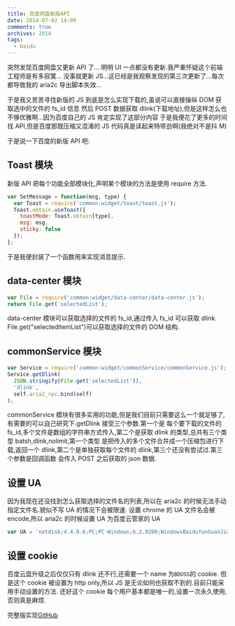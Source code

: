 ```yaml
---
title: 百度网盘新版API
date: 2014-07-02 14:09
comments: true
archives: 2014
tags:
  - baidu
---
```


突然发现百度网盘又更新 API 了....明明 UI 一点都没有更新.我严重怀疑这个前端工程师是有多寂寞...
没事就更新 JS...这已经是我观察发现的第三次更新了...每次都导致我的 aria2c 导出脚本失效...

于是我又苦苦寻找新版的 JS 到底是怎么实现下载的,虽说可以直接操纵 DOM 获取选中的文件的 fs_id 信息
然后 POST 数据获取 dlink(下载地址),但是这样怎么也不够优雅啊...因为百度自己的 JS 肯定实现了这部分内容
于是我便花了更多的时间找 API,但是百度那既压缩又混淆的 JS 代码真是读起来特带劲啊(我绝对不是抖 M)

于是说一下百度的新版 API 吧:

## Toast 模块

新版 API 把每个功能全部模块化,声明某个模块的方法是使用 require 方法.

```js
var SetMessage = function(msg, type) {
  var Toast = require('common:widget/toast/toast.js');
  Toast.obtain.useToast({
    toastMode: Toast.obtain[type],
    msg: msg,
    sticky: false
  });
};
```

于是我便封装了一个函数用来实现消息提示.

## data-center 模块

```js
var File = require('common:widget/data-center/data-center.js');
return File.get('selectedList');
```

data-center 模块可以获取选择的文件的 fs_id,通过传入 fs_id 可以获取 dlink.
File.get("selectedItemList")可以获取选择的文件的 DOM 结构.

## commonService 模块

```js
var Service = require('common:widget/commonService/commonService.js');
Service.getDlink(
  JSON.stringify(File.get('selectedList')),
  'dlink',
  self.aria2_rpc.bind(self)
);
```

commonService 模块有很多实用的功能,但是我们目前只需要这么一个就足够了,有需要的可以自己研究下.getDlink 接受三个参数.第一个是
每个要下载的文件的 fs_id,多个文件是数组的字符串方式传入,第二个是获取 dlink 的类型,总共有三个类型 batsh,dlink,nolimit,第一个类型
是把传入的多个文件合并成一个压缩包进行下载,返回一个 dlink,第二个是单独获取每个文件的 dlink,第三个还没有尝试过.第三个参数是回调函数
会传入 POST 之后获取的 json 数据.

## 设置 UA

因为我现在还没找到怎么获取选择的文件名的列表,所以在 aria2c 的时候无法手动指定文件名.貌似不写 UA 的情况下会被限速.
设置 chrome 的 UA 文件名会被 encode,所以 aria2c 的时候设置 UA 为百度云管家的 UA

```js
var UA = 'netdisk;4.4.0.6;PC;PC-Windows;6.2.9200;WindowsBaiduYunGuanJia';
```

## 设置 cookie

百度云盘升级之后仅仅只有 dlink 还不行,还需要一个 name 为`BDUSS`的 cookie.
但是这个 cookie 被设置为 http only,所以 JS 是无论如何也获取不到的.目前只能采用手动设置的方法.
还好这个 cookie 每个用户基本都是唯一的,设置一次永久使用,否则真是麻烦.

完整版实现[GitHub](https://gist.github.com/acgotaku/29d1fbe3dbf777c25254)
